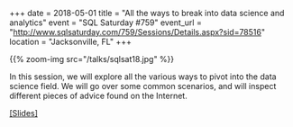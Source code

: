 +++
date = 2018-05-01
title = "All the ways to break into data science and analytics"
event = "SQL Saturday #759"
event_url = "http://www.sqlsaturday.com/759/Sessions/Details.aspx?sid=78516"
location = "Jacksonville, FL"
+++

{{% zoom-img src="/talks/sqlsat18.jpg" %}}

In this session, we will explore all the various ways to pivot into the data science field. We will go over some common scenarios, and will inspect different pieces of advice found on the Internet.

[[Slides]](/sqlsat759-career/slides.html)